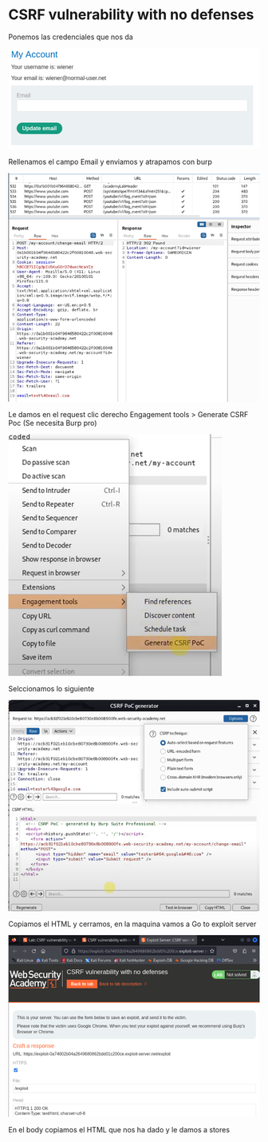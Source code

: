 # CSRF vulnerability with no defenses

Ponemos las credenciales que nos da

![image.png](image.png)

Rellenamos el campo Email y enviamos y atrapamos con burp

![image.png](image%201.png)

Le damos en el request clic derecho Engagement tools > Generate CSRF Poc (Se necesita Burp pro)

![image.png](image%202.png)

Selccionamos lo siguiente

![image.png](image%203.png)

Copiamos el HTML y cerramos, en la maquina vamos a Go to exploit server

![image.png](image%204.png)

En el body copiamos el HTML que nos ha dado y le damos a stores